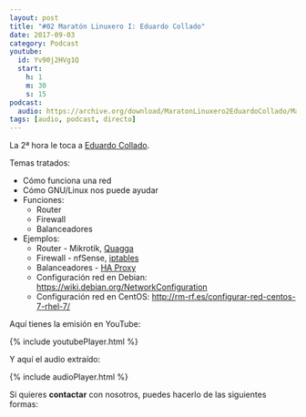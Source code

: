 ```yaml
---
layout: post
title: "#02 Maratón Linuxero I: Eduardo Collado"
date: 2017-09-03
category: Podcast
youtube:
  id: Yv90j2HVg1Q
  start:
    h: 1
    m: 30
    s: 15
podcast:
  audio: https://archive.org/download/MaratonLinuxero2EduardoCollado/Marat%C3%B3n%20Linuxero%202%20Eduardo%20Collado
tags: [audio, podcast, directo]
---
```

La 2ª hora le toca a [Eduardo Collado](https://www.eduardocollado.com/).

Temas tratados:
* Cómo funciona una red
* Cómo GNU/Linux nos puede ayudar
* Funciones:
  * Router
  * Firewall
  * Balanceadores
* Ejemplos:
  * Router - Mikrotik, [Quagga](https://www.eduardocollado.com/2016/05/09/instalacion-de-quagga-en-debian/)
  * Firewall - nfSense, [iptables](https://wiki.archlinux.org/index.php/Iptables_(Espa%C3%B1ol))
  * Balanceadores - [HA Proxy](https://haproxy.debian.net/)
  * Configuración red en Debian: <https://wiki.debian.org/NetworkConfiguration>  
  * Configuración red en CentOS: <http://rm-rf.es/configurar-red-centos-7-rhel-7/>  

Aquí tienes la emisión en YouTube:

{% include youtubePlayer.html %}

Y aquí el audio extraído:

{% include audioPlayer.html %}

Si quieres **contactar** con nosotros, puedes hacerlo de las siguientes formas:
